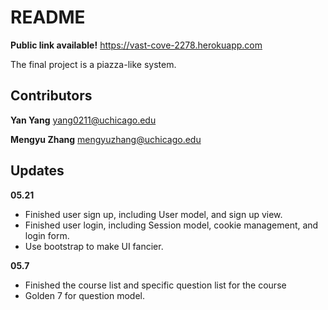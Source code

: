 README
======
**Public link available!**
https://vast-cove-2278.herokuapp.com

The final project is a piazza-like system.

Contributors
------------

**Yan Yang** yang0211@uchicago.edu

**Mengyu Zhang** mengyuzhang@uchicago.edu

Updates
-------

**05.21**
- Finished user sign up, including User model, and sign up view.
- Finished user login, including Session model, cookie management, and login form. 
- Use bootstrap to make UI fancier. 

**05.7** 
- Finished the course list and specific question list for the course
- Golden 7 for question model. 

